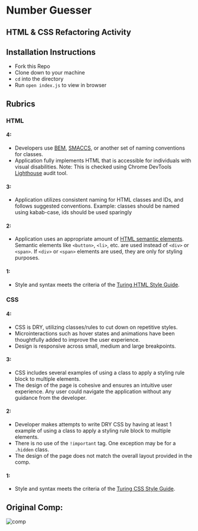 # Number Guesser 
## HTML & CSS Refactoring Activity

## Installation Instructions
* Fork this Repo
* Clone down to your machine
* `cd` into the directory
* Run `open index.js` to view in browser

## Rubrics
### HTML
#### 4: 
* Developers use [BEM](http://getbem.com/), [SMACCS](http://smacss.com/), or another set of naming conventions for classes.
* Application fully implements HTML that is accessible for individuals with visual disabilities. Note: This is checked using Chrome DevTools [Lighthouse](https://developers.google.com/web/tools/lighthouse) audit tool.
#### 3:
* Application utilizes consistent naming for HTML classes and IDs, and follows suggested conventions. Example: classes should be named using kabab-case, ids should be used sparingly
#### 2:
* Application uses an appropriate amount of [HTML semantic elements](https://developer.mozilla.org/en-US/docs/Learn/HTML/Introduction_to_HTML/Document_and_website_structure). Semantic elements like `<button>`, `<li>`, etc. are used instead of `<div>` or `<span>`. If `<div>` or `<span>` elements are used, they are only for styling purposes.
#### 1:
* Style and syntax meets the criteria of the [Turing HTML Style Guide](https://github.com/turingschool-examples/html).

### CSS
#### 4:
* CSS is DRY, utilizing classes/rules to cut down on repetitive styles.
* Microinteractions such as hover states and animations have been thoughtfully added to improve the user experience.
* Design is responsive across small, medium and large breakpoints.
#### 3:
* CSS includes several examples of using a class to apply a styling rule block to multiple elements.
* The design of the page is cohesive and ensures an intuitive user experience. Any user could navigate the application without any guidance from the developer.
#### 2:
* Developer makes attempts to write DRY CSS by having at least 1 example of using a class to apply a styling rule block to multiple elements.
* There is no use of the `!important` tag. One exception may be for a `.hidden` class.
* The design of the page does not match the overall layout provided in the comp.
#### 1:
* Style and syntax meets the criteria of the [Turing CSS Style Guide](https://github.com/turingschool-examples/css).

## Original Comp:
![comp](https://user-images.githubusercontent.com/51416773/98495576-af36a000-21fc-11eb-946d-bf00c6efd940.png)

